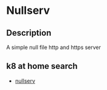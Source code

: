# Nullserv

## Description

A simple null file http and https server

## k8 at home search

- [nullserv](https://nanne.dev/k8s-at-home-search/#/nullserv)
